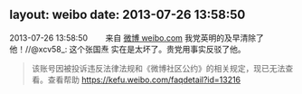 layout: weibo
date: 2013-07-26 13:58:50
---
2013-07-26 13:58:50  &nbsp;&nbsp;&nbsp;&nbsp;&nbsp;&nbsp; 来自 <a href="http://weibo.com/" rel="nofollow">微博 weibo.com</a>
我党英明的及早清除了他！//@xcv58_: 这个张国焘 实在是太坏了。贵党用事实反驳了他。
>  该账号因被投诉违反法律法规和《微博社区公约》的相关规定，现已无法查看。查看帮助 https://kefu.weibo.com/faqdetail?id=13216
